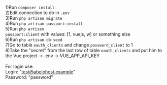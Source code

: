 1)Run <code>composer install</code> <br>
2)Edit connection to db in <code>.env</code> <br>
3)Run <code>php artisan migrate</code> <br>
4)Run <code>php artisan passport:install</code> <br>
5)Run <code>php artisan passport:client</code> with values: [1, vuejs, w] or something else <br>
6)Run <code>php artisan db:seed</code> <br>
7)Go to table <code>oauth_clients</code> and change <code>password_client</code> to 1 <br>
8)Take the "secret" from the last row of table <code>oauth_clients</code> and put him to the Vue project -> .env -> VUE_APP_API_KEY <br>
<br>
For login use: <br>
Login: "test@abelohost.example" <br>
Password: "password" <br>
